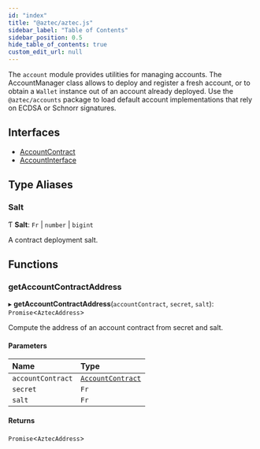 ```yaml
---
id: "index"
title: "@aztec/aztec.js"
sidebar_label: "Table of Contents"
sidebar_position: 0.5
hide_table_of_contents: true
custom_edit_url: null
---
```


The `account` module provides utilities for managing accounts. The AccountManager class
allows to deploy and register a fresh account, or to obtain a `Wallet` instance out of an account
already deployed. Use the `@aztec/accounts` package to load default account implementations that rely
on ECDSA or Schnorr signatures.

## Interfaces

- [AccountContract](interfaces/AccountContract.md)
- [AccountInterface](interfaces/AccountInterface.md)

## Type Aliases

### Salt

Ƭ **Salt**: `Fr` \| `number` \| `bigint`

A contract deployment salt.

## Functions

### getAccountContractAddress

▸ **getAccountContractAddress**(`accountContract`, `secret`, `salt`): `Promise`\<`AztecAddress`\>

Compute the address of an account contract from secret and salt.

#### Parameters

| Name | Type |
| :------ | :------ |
| `accountContract` | [`AccountContract`](interfaces/AccountContract.md) |
| `secret` | `Fr` |
| `salt` | `Fr` |

#### Returns

`Promise`\<`AztecAddress`\>
